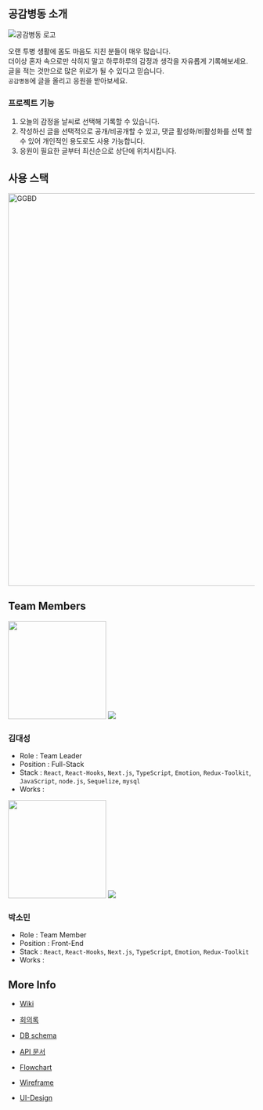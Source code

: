 ## 공감병동 소개

![공감병동 로고](https://user-images.githubusercontent.com/85698976/143592312-a22abb15-ded8-41d4-a214-5cdcf1e5a760.png)

오랜 투병 생활에 몸도 마음도 지친 분들이 매우 많습니다. </br>
더이상 혼자 속으로만 삭히지 말고 하루하루의 감정과 생각을 자유롭게 기록해보세요. </br>
글을 적는 것만으로 많은 위로가 될 수 있다고 믿습니다. </br>
`공감병동`에 글을 올리고 응원을 받아보세요.

### 프로젝트 기능

1. 오늘의 감정을 날씨로 선택해 기록할 수 있습니다.
2. 작성하신 글을 선택적으로 공개/비공개할 수 있고, 댓글 활성화/비활성화를 선택 할 수 있어 개인적인 용도로도 사용 가능합니다.
3. 응원이 필요한 글부터 최신순으로 상단에 위치시킵니다.

## 사용 스택
<img width="800" alt="GGBD" src="https://user-images.githubusercontent.com/85698976/143597316-500d513b-1a44-4864-bce9-292ba6807870.png">

## Team Members

<img src = "https://user-images.githubusercontent.com/85698976/143169456-993f78b0-cb49-4289-82fc-7f143a434b08.jpeg" width="200px">
<a href="https://github.com/daeseongkim05"><img src = "https://img.shields.io/badge/daeseongkim05-black?style=for-the-badge&logo=GitHub&logoColor=white"></a>

### 김대성

- Role : Team Leader
- Position : Full-Stack
- Stack : `React`, `React-Hooks`, `Next.js`, `TypeScript`, `Emotion`, `Redux-Toolkit`, `JavaScript`, `node.js`, `Sequelize`, `mysql`
- Works :

<img src = "https://user-images.githubusercontent.com/85698976/143169476-4b176358-7440-4327-b52b-6b3009c05fd6.jpg" width="200px">
<a href="https://github.com/devSominPark"><img src = "https://img.shields.io/badge/devSominPark-black?style=for-the-badge&logo=GitHub&logoColor=white"></a>

### 박소민

- Role : Team Member
- Position : Front-End
- Stack : `React`, `React-Hooks`, `Next.js`, `TypeScript`, `Emotion`, `Redux-Toolkit`
- Works :

## More Info

- [Wiki](https://github.com/daeseongkim05/GGBD/wiki)

- [회의록](https://github.com/daeseongkim05/nearby/projects/2)

- [DB schema]()

- [API 문서]()

- [Flowchart](https://github.com/daeseongkim05/GGBD/wiki/Flow-Chart)

- [Wireframe]()

- [UI-Design]()
